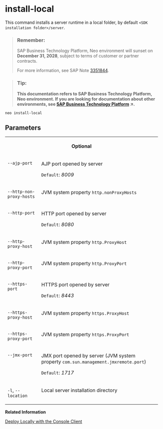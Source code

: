 <!-- loio85279476e13c4f178087952d8fc0980d -->

# install-local

This command installs a server runtime in a local folder, by default `<SDK installation folder>/server`.



> ### Remember:  
> SAP Business Technology Platform, Neo environment will sunset on **December 31, 2028**, subject to terms of customer or partner contracts.
> 
> For more information, see SAP Note [3351844](https://launchpad.support.sap.com/#/notes/3351844).

> ### Tip:  
> **This documentation refers to SAP Business Technology Platform, Neo environment. If you are looking for documentation about other environments, see [SAP Business Technology Platform](https://help.sap.com/viewer/65de2977205c403bbc107264b8eccf4b/Cloud/en-US/6a2c1ab5a31b4ed9a2ce17a5329e1dd8.html "SAP Business Technology Platform (SAP BTP) is an integrated offering comprised of four technology portfolios: database and data management, application development and integration, analytics, and intelligent technologies. The platform offers users the ability to turn data into business value, compose end-to-end business processes, and build and extend SAP applications quickly.") :arrow_upper_right:.**



```
neo install-local
```



## Parameters


<table>
<tr>
<th valign="top" colspan="2">

Optional



</th>
</tr>
<tr>
<td valign="top">

`--ajp-port`



</td>
<td valign="top">

AJP port opened by server

`Default`: *8009*



</td>
</tr>
<tr>
<td valign="top">

`--http-non-proxy-hosts`



</td>
<td valign="top">

JVM system property `http.nonProxyHosts`



</td>
</tr>
<tr>
<td valign="top">

`--http-port`



</td>
<td valign="top">

HTTP port opened by server

`Default`: *8080*



</td>
</tr>
<tr>
<td valign="top">

`--http-proxy-host`



</td>
<td valign="top">

JVM system property `http.ProxyHost`



</td>
</tr>
<tr>
<td valign="top">

`--http-proxy-port`



</td>
<td valign="top">

JVM system property `http.ProxyPort`



</td>
</tr>
<tr>
<td valign="top">

`--https-port`



</td>
<td valign="top">

HTTPS port opened by server

`Default`: *8443*



</td>
</tr>
<tr>
<td valign="top">

`--https-proxy-host`



</td>
<td valign="top">

JVM system property `https.ProxyHost`



</td>
</tr>
<tr>
<td valign="top">

`--https-proxy-port`



</td>
<td valign="top">

JVM system property `https.ProxyPort`



</td>
</tr>
<tr>
<td valign="top">

`--jmx-port`



</td>
<td valign="top">

JMX port opened by server \(JVM system property `com.sun.management.jmxremote.port`\)

`Default`: *1717*



</td>
</tr>
<tr>
<td valign="top">

`-l`, `--location`



</td>
<td valign="top">

Local server installation directory



</td>
</tr>
</table>

**Related Information**  


[Deploy Locally with the Console Client](../30-development-neo/deploy-locally-with-the-console-client-937c833.md "The console client allows you to install a server runtime in a local folder and use it to deploy your application.")

